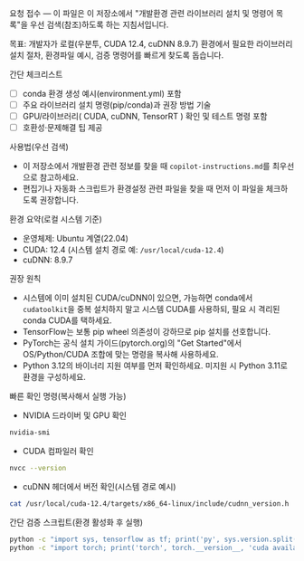요청 접수 — 이 파일은 이 저장소에서 "개발환경 관련 라이브러리 설치 및 명령어 목록"을 우선 검색(참조)하도록 하는 지침서입니다.

목표: 개발자가 로컬(우분투, CUDA 12.4, cuDNN 8.9.7) 환경에서 필요한 라이브러리 설치 절차, 환경파일 예시, 검증 명령어를 빠르게 찾도록 돕습니다.

간단 체크리스트
- [ ] conda 환경 생성 예시(environment.yml) 포함
- [ ] 주요 라이브러리 설치 명령(pip/conda)과 권장 방법 기술
- [ ] GPU/라이브러리( CUDA, cuDNN, TensorRT ) 확인 및 테스트 명령 포함
- [ ] 호환성·문제해결 팁 제공

사용법(우선 검색)
- 이 저장소에서 개발환경 관련 정보를 찾을 때 `copilot-instructions.md`를 최우선으로 참고하세요.
- 편집기나 자동화 스크립트가 환경설정 관련 파일을 찾을 때 먼저 이 파일을 체크하도록 권장합니다.

환경 요약(로컬 시스템 기준)
- 운영체제: Ubuntu 계열(22.04)
- CUDA: 12.4 (시스템 설치 경로 예: `/usr/local/cuda-12.4`)
- cuDNN: 8.9.7

권장 원칙
- 시스템에 이미 설치된 CUDA/cuDNN이 있으면, 가능하면 conda에서 `cudatoolkit`을 중복 설치하지 말고 시스템 CUDA를 사용하되, 필요 시 격리된 conda CUDA를 택하세요.
- TensorFlow는 보통 pip wheel 의존성이 강하므로 pip 설치를 선호합니다.
- PyTorch는 공식 설치 가이드(pytorch.org)의 "Get Started"에서 OS/Python/CUDA 조합에 맞는 명령을 복사해 사용하세요.
- Python 3.12의 바이너리 지원 여부를 먼저 확인하세요. 미지원 시 Python 3.11로 환경을 구성하세요.

빠른 확인 명령(복사해서 실행 가능)
- NVIDIA 드라이버 및 GPU 확인
```bash
nvidia-smi
```

- CUDA 컴파일러 확인
```bash
nvcc --version
```

- cuDNN 헤더에서 버전 확인(시스템 경로 예시)
```bash
cat /usr/local/cuda-12.4/targets/x86_64-linux/include/cudnn_version.h | grep -E "CUDNN_MAJOR|CUDNN_MINOR|CUDNN_PATCHLEVEL" -n
```

간단 검증 스크립트(환경 활성화 후 실행)
```bash
python -c "import sys, tensorflow as tf; print('py', sys.version.split()[0], 'tf', tf.__version__ )"
python -c "import torch; print('torch', torch.__version__, 'cuda available', torch.cuda.is_available())"
```
